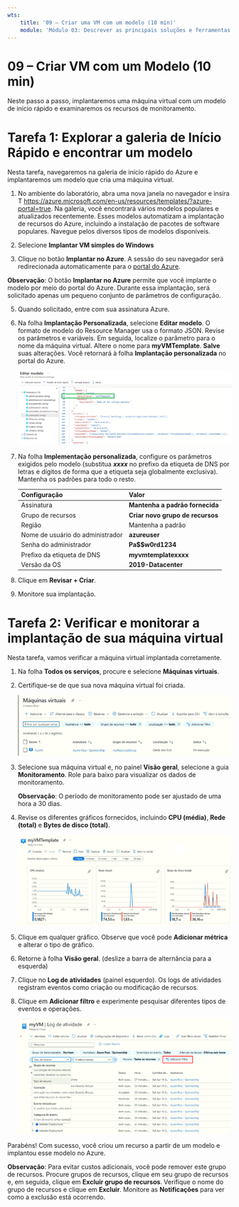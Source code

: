 ```yaml
---
wts:
    title: '09 – Criar uma VM com um modelo (10 min)'
    module: 'Módulo 03: Descrever as principais soluções e ferramentas de gerenciamento'
---
```

# 09 – Criar VM com um Modelo (10 min)

Neste passo a passo, implantaremos uma máquina virtual com um modelo de início rápido e examinaremos os recursos de monitoramento.

# Tarefa 1: Explorar a galeria de Início Rápido e encontrar um modelo 

Nesta tarefa, navegaremos na galeria de início rápido do Azure e implantaremos um modelo que cria uma máquina virtual. 

1. No ambiente do laboratório, abra uma nova janela no navegador e insira T https://azure.microsoft.com/en-us/resources/templates/?azure-portal=true. Na galeria, você encontrará vários modelos populares e atualizados recentemente. Esses modelos automatizam a implantação de recursos do Azure, incluindo a instalação de pacotes de software populares. Navegue pelos diversos tipos de modelos disponíveis.

3. Selecione **Implantar VM simples do Windows**

4. Clique no botão **Implantar no Azure**. A sessão do seu navegador será redirecionada automaticamente para o [portal do Azure](http://portal.azure.com/).

  **Observação**: O botão **Implantar no Azure** permite que você implante o modelo por meio do portal do Azure. Durante essa implantação, será solicitado apenas um pequeno conjunto de parâmetros de configuração. 

5. Quando solicitado, entre com sua assinatura Azure.

6. Na folha **Implantação Personalizada**, selecione **Editar modelo**. O formato de modelo do Resource Manager usa o formato JSON. Revise os parâmetros e variáveis.  Em seguida, localize o parâmetro para o nome da máquina virtual. Altere o nome para **myVMTemplate**. **Salve** suas alterações. Você retornará à folha **Implantação personalizada** no portal do Azure.

    ![Captura de tela do modelo com a mudança de nome da VM em destaque.](../images/0901.png)

7. Na folha **Implementação personalizada**, configure os parâmetros exigidos pelo modelo (substitua ***xxxx*** no prefixo da etiqueta de DNS por letras e dígitos de forma que a etiqueta seja globalmente exclusiva). Mantenha os padrões para todo o resto. 

    | Configuração| Valor|
    |----|----|
    | Assinatura | **Mantenha a padrão fornecida**|
    | Grupo de recursos | **Criar novo grupo de recursos** |
    | Região | Mantenha a padrão |
    | Nome de usuário do administrador | **azureuser** |
    | Senha do administrador | **Pa$$w0rd1234** |
    | Prefixo da etiqueta de DNS | **myvmtemplatexxxx** |
    | Versão da OS | **2019-Datacenter** |


9. Clique em **Revisar + Criar**.

10. Monitore sua implantação. 

# Tarefa 2: Verificar e monitorar a implantação de sua máquina virtual

Nesta tarefa, vamos verificar a máquina virtual implantada corretamente. 

1. Na folha **Todos os serviços**, procure e selecione **Máquinas virtuais**.

2. Certifique-se de que sua nova máquina virtual foi criada. 

    ![Captura de tela da página de máquinas virtuais. A nova VM é mostrada e está em execução.](../images/0902.png)

3. Selecione sua máquina virtual e, no painel **Visão geral**, selecione a guia **Monitoramento**. Role para baixo para visualizar os dados de monitoramento.

    **Observação**: O período de monitoramento pode ser ajustado de uma hora a 30 dias.

4. Revise os diferentes gráficos fornecidos, incluindo **CPU (média)**, **Rede (total)** e **Bytes de disco (total)**. 

    ![Captura de tela dos gráficos de monitoramento da máquina virtual.](../images/0903.png)

5. Clique em qualquer gráfico. Observe que você pode **Adicionar métrica** e alterar o tipo de gráfico.

6. Retorne à folha **Visão geral**. (deslize a barra de alternância para a esquerda)
7. Clique no **Log de atividades** (painel esquerdo). Os logs de atividades registram eventos como criação ou modificação de recursos. 

8. Clique em **Adicionar filtro** e experimente pesquisar diferentes tipos de eventos e operações. 

    ![Captura de tela da página Adicionar filtros com o tipo de evento selecionado.](../images/0904.png)

Parabéns! Com sucesso, você criou um recurso a partir de um modelo e implantou esse modelo no Azure.

**Observação**: Para evitar custos adicionais, você pode remover este grupo de recursos. Procure grupos de recursos, clique em seu grupo de recursos e, em seguida, clique em **Excluir grupo de recursos**. Verifique o nome do grupo de recursos e clique em **Excluir**. Monitore as **Notificações** para ver como a exclusão está ocorrendo.
